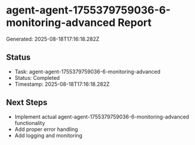 # agent-agent-1755379759036-6-monitoring-advanced Report

Generated: 2025-08-18T17:16:18.282Z

## Status
- Task: agent-agent-1755379759036-6-monitoring-advanced
- Status: Completed
- Timestamp: 2025-08-18T17:16:18.282Z

## Next Steps
- Implement actual agent-agent-1755379759036-6-monitoring-advanced functionality
- Add proper error handling
- Add logging and monitoring

